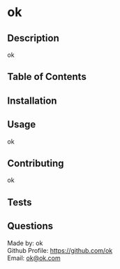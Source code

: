 # ok
  
  ## Description
  
  ok

  ## Table of Contents

  ## Installation
  <ol>
    
  </ol>

  ## Usage
  ok
  
  ## Contributing
  ok
  ## Tests
  <ol>
    
  </ol>

  ## Questions 
  
 Made by: ok<br />
 Github Profile: https://github.com/ok<br />Email: ok@ok.com
  

